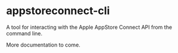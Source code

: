 # appstoreconnect-cli

A tool for interacting with the Apple AppStore Connect API from the command line.

More documentation to come.

